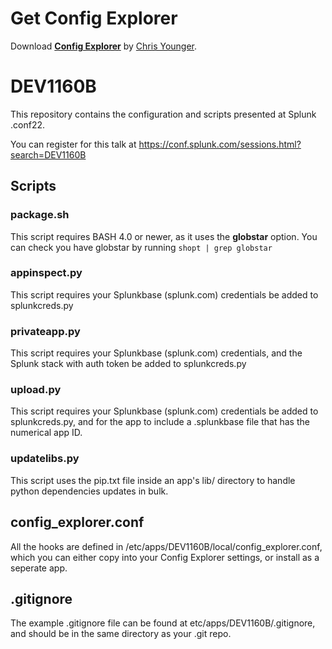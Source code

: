 # Get Config Explorer
Download [**Config Explorer**](https://splunkbase.splunk.com/app/4353/) by [Chris Younger](https://github.com/ChrisYounger).

# DEV1160B
This repository contains the configuration and scripts presented at Splunk .conf22.

You can register for this talk at https://conf.splunk.com/sessions.html?search=DEV1160B

## Scripts

### package.sh
This script requires BASH 4.0 or newer, as it uses the **globstar** option.
You can check you have globstar by running `shopt | grep globstar`

### appinspect.py
This script requires your Splunkbase (splunk.com) credentials be added to splunkcreds.py

### privateapp.py
This script requires your Splunkbase (splunk.com) credentials, and the Splunk stack with auth token be added to splunkcreds.py

### upload.py
This script requires your Splunkbase (splunk.com) credentials be added to splunkcreds.py, and for the app to include a .splunkbase file that has the numerical app ID.

### updatelibs.py
This script uses the pip.txt file inside an app's lib/ directory to handle python dependencies updates in bulk.

## config_explorer.conf
All the hooks are defined in /etc/apps/DEV1160B/local/config_explorer.conf, which you can either copy into your Config Explorer settings, or install as a seperate app.

## .gitignore
The example .gitignore file can be found at etc/apps/DEV1160B/.gitignore, and should be in the same directory as your .git repo.
